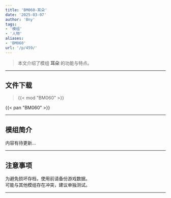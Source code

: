 ```yaml
---
title: 'BM060-耳朵'
date: '2025-03-07'
author: 'Bny'
tags:
- '模组'
- '人物'
aliases:
- 'BM060'
url: '/p/459/'
---
```


> 本文介绍了模组 **耳朵** 的功能与特点。

---

## 文件下载  

> {{< mod "BM060" >}}  

{{< pan "BM060" >}}  

---

## 模组简介

>  
内容有待更新...  

---

## 注意事项

>  
为避免损坏存档，使用前请备份游戏数据。  
可能与其他模组存在冲突，建议单独测试。  

---

